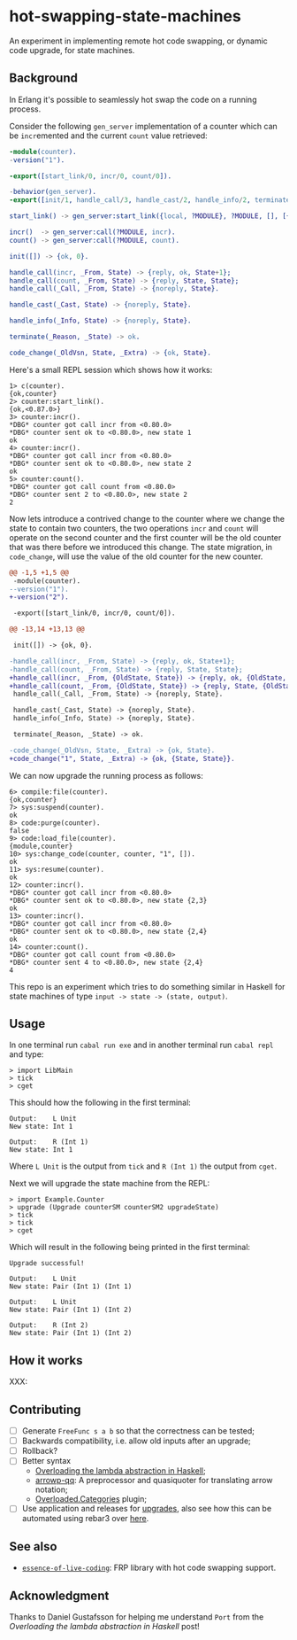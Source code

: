 # hot-swapping-state-machines

An experiment in implementing remote hot code swapping, or dynamic code upgrade,
for state machines.

## Background

In Erlang it's possible to seamlessly hot swap the code on a running process.

Consider the following `gen_server` implementation of a counter which can be
`incr`emented and the current `count` value retrieved:

```erlang
-module(counter).
-version("1").

-export([start_link/0, incr/0, count/0]).

-behavior(gen_server).
-export([init/1, handle_call/3, handle_cast/2, handle_info/2, terminate/2, code_change/3]).

start_link() -> gen_server:start_link({local, ?MODULE}, ?MODULE, [], [{debug, [trace]}]).

incr()  -> gen_server:call(?MODULE, incr).
count() -> gen_server:call(?MODULE, count).

init([]) -> {ok, 0}.

handle_call(incr, _From, State) -> {reply, ok, State+1};
handle_call(count, _From, State) -> {reply, State, State};
handle_call(_Call, _From, State) -> {noreply, State}.

handle_cast(_Cast, State) -> {noreply, State}.

handle_info(_Info, State) -> {noreply, State}.

terminate(_Reason, _State) -> ok.

code_change(_OldVsn, State, _Extra) -> {ok, State}.
```

Here's a small REPL session which shows how it works:

```
1> c(counter).
{ok,counter}
2> counter:start_link().
{ok,<0.87.0>}
3> counter:incr().
*DBG* counter got call incr from <0.80.0>
*DBG* counter sent ok to <0.80.0>, new state 1
ok
4> counter:incr().
*DBG* counter got call incr from <0.80.0>
*DBG* counter sent ok to <0.80.0>, new state 2
ok
5> counter:count().
*DBG* counter got call count from <0.80.0>
*DBG* counter sent 2 to <0.80.0>, new state 2
2
```

Now lets introduce a contrived change to the counter where we change the state
to contain two counters, the two operations `incr` and `count` will operate on
the second counter and the first counter will be the old counter that was there
before we introduced this change. The state migration, in `code_change`, will
use the value of the old counter for the new counter.

```diff
@@ -1,5 +1,5 @@
 -module(counter).
--version("1").
+-version("2").

 -export([start_link/0, incr/0, count/0]).

@@ -13,14 +13,13 @@

 init([]) -> {ok, 0}.

-handle_call(incr, _From, State) -> {reply, ok, State+1};
-handle_call(count, _From, State) -> {reply, State, State};
+handle_call(incr, _From, {OldState, State}) -> {reply, ok, {OldState, State+1}};
+handle_call(count, _From, {OldState, State}) -> {reply, State, {OldState, State}};
 handle_call(_Call, _From, State) -> {noreply, State}.

 handle_cast(_Cast, State) -> {noreply, State}.
 handle_info(_Info, State) -> {noreply, State}.

 terminate(_Reason, _State) -> ok.

-code_change(_OldVsn, State, _Extra) -> {ok, State}.
+code_change("1", State, _Extra) -> {ok, {State, State}}.
```

We can now upgrade the running process as follows:

```
6> compile:file(counter).
{ok,counter}
7> sys:suspend(counter).
ok
8> code:purge(counter).
false
9> code:load_file(counter).
{module,counter}
10> sys:change_code(counter, counter, "1", []).
ok
11> sys:resume(counter).
ok
12> counter:incr().
*DBG* counter got call incr from <0.80.0>
*DBG* counter sent ok to <0.80.0>, new state {2,3}
ok
13> counter:incr().
*DBG* counter got call incr from <0.80.0>
*DBG* counter sent ok to <0.80.0>, new state {2,4}
ok
14> counter:count().
*DBG* counter got call count from <0.80.0>
*DBG* counter sent 4 to <0.80.0>, new state {2,4}
4
```

This repo is an experiment which tries to do something similar in Haskell for
state machines of type `input -> state -> (state, output)`.

## Usage

In one terminal run `cabal run exe` and in another terminal run `cabal repl` and
type:

```
> import LibMain
> tick
> cget
```

This should how the following in the first terminal:

```
Output:    L Unit
New state: Int 1

Output:    R (Int 1)
New state: Int 1
```

Where `L Unit` is the output from `tick` and `R (Int 1)` the output from `cget`.

Next we will upgrade the state machine from the REPL:

```
> import Example.Counter
> upgrade (Upgrade counterSM counterSM2 upgradeState)
> tick
> tick
> cget
```

Which will result in the following being printed in the first terminal:

```
Upgrade successful!

Output:    L Unit
New state: Pair (Int 1) (Int 1)

Output:    L Unit
New state: Pair (Int 1) (Int 2)

Output:    R (Int 2)
New state: Pair (Int 1) (Int 2)
```

## How it works

XXX:

## Contributing

- [ ] Generate `FreeFunc s a b` so that the correctness can be tested;
- [ ] Backwards compatibility, i.e. allow old inputs after an upgrade;
- [ ] Rollback?
- [ ] Better syntax
  + [Overloading the lambda abstraction in
    Haskell](https://acatalepsie.fr/posts/overloading-lambda);
  + [arrowp-qq](https://hackage.haskell.org/package/arrowp-qq): A preprocessor and
    quasiquoter for translating arrow notation;
  + [Overloaded.Categories](https://hackage.haskell.org/package/overloaded-0.3.1/docs/Overloaded-Categories.html)
    plugin;
- [ ] Use application and releases for
      [upgrades](https://kennyballou.com/blog/2016/12/elixir-hot-swapping/index.html),
      also see how this can be automated using rebar3 over
      [here](https://lrascao.github.io/automatic-release-upgrades-in-erlang/).

## See also

* [`essence-of-live-coding`](https://github.com/turion/essence-of-live-coding):
  FRP library with hot code swapping support.

## Acknowledgment

Thanks to Daniel Gustafsson for helping me understand `Port` from the
*Overloading the lambda abstraction in Haskell* post!
